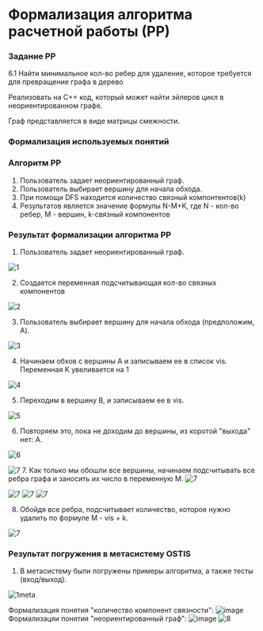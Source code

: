 
# Формализация алгоритма расчетной работы (РР)

### Задание РР 
6.1 Найти минимальное кол-во ребер для удаление, которое требуется для превращение графа в дерево

Реализовать на C++ код, который может найти эйлеров цикл в неориентированном графе.

Граф представляется в виде матрицы смежности.

### Формализация используемых понятий


### Алгоритм РР

1. Пользователь задает неориентированный граф.
2. Пользователь выбирает вершину для начала обхода.
3. При помощи DFS находится количество связный компонтентов(k)
4. Результатов является значение формулы N-M+K, где N - кол-во ребер, M - вершин, k-связный компонентов

### Результат формализации алгоритма РР

1. Пользователь задает неориентированный граф.
   
![1](steps/2.png)

2. Создается переменная подсчитывающая кол-во связных компонентов
   
![2](steps/1.png)

3. Пользователь выбирает вершину для начала обхода (предположим, A).
   
![3](steps/3.png)

4. Начинаем обхов с вершины А и записываем ее в список vis. Переменная K увеливается на 1

![4](steps/4.png)

5. Переходим в вершину B, и записываем ее в vis.
    
![5](steps/5.png)

6. Повторяем это, пока не доходим до вершины, из коротой "выхода" нет: A.

![6](steps/6.png)


   
![7](steps/7.png)
7. Как только мы обошли все вершины, начинаем подсчитывать все ребра графа и заносить их число в переменную M.
![7](steps/8.png)



![7](steps/9.png)
![7](steps/10.png)
![7](steps/11.png)

8. Обойдя все ребра, подсчитывает количество, которое нужно удалить по формуле M - vis + k.

![7](steps/12.png)


### Результат погружения в метасистему OSTIS

1. В метасистему были погружены примеры алгоритма, а также тесты (вход/выход).

![1meta](metasystem/1met.png)



Формализация понятия "количество компонент связности":
![image](https://github.com/iis-32170x/RPIIS/assets/148707516/cb8a791f-c29d-4925-a13e-535af4966f36)
Формализацяи понятия "неориентированный граф":
![image](https://github.com/iis-32170x/RPIIS/assets/148707516/0a05ead9-85a0-4486-a262-4fe6f790ac6c)
![8](steps/ostis.png)
